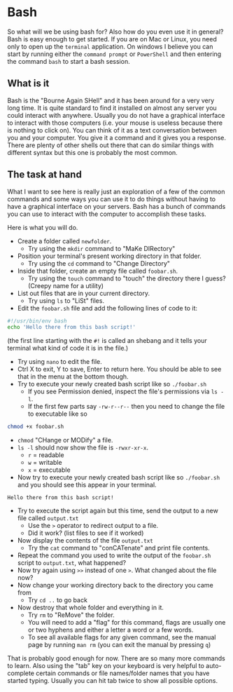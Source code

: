 # Bash

So what will we be using bash for? Also how do you even use it in general? Bash is easy enough to get started. If you are on Mac or Linux, you need only to open up the `terminal` application. On windows I believe you can start by running either the `command prompt` or `PowerShell` and then entering the command `bash` to start a bash session.

## What is it

Bash is the "Bourne Again SHell" and it has been around for a very very long time. It is quite standard to find it installed on almost any server you could interact with anywhere. Usually you do not have a graphical interface to interact with those computers (i.e. your mouse is useless because there is nothing to click on). You can think of it as a text conversation between you and your computer. You give it a command and it gives you a response. There are plenty of other shells out there that can do similar things with different syntax but this one is probably the most common.

## The task at hand

What I want to see here is really just an exploration of a few of the common commands and some ways you can use it to do things without having to have a graphical interface on your servers. Bash has a bunch of commands you can use to interact with the computer to accomplish these tasks.

Here is what you will do.

- Create a folder called `newfolder`.
  - Try using the `mkdir` command to "MaKe DIRectory"
- Position your terminal's present working directory in that folder.
  - Try using the `cd` command to "Change Directory"
- Inside that folder, create an empty file called `foobar.sh`.
  - Try using the `touch` command to "touch" the directory there I guess? (Creepy name for a utility)
- List out files that are in your current directory.
  - Try using `ls` to "LiSt" files.
- Edit the `foobar.sh` file and add the following lines of code to it:

```bash
#!/usr/bin/env bash
echo 'Hello there from this bash script!'
```
(the first line starting with the `#!` is called an shebang and it tells your terminal what kind of code it is in the file.)

  - Try using `nano` to edit the file.
  - Ctrl X to exit, Y to save, Enter to return here. You should be able to see that in the menu at the bottom though.
- Try to execute your newly created bash script like so `./foobar.sh`
  - If you see Permission denied, inspect the file's permissions via `ls -l`.
  - If the first few parts say `-rw-r--r--` then you need to change the file to executable like so

```bash
chmod +x foobar.sh
```

  - `chmod` "CHange or MODify" a file.
  - `ls -l` should now show the file is `-rwxr-xr-x`. 
    - `r` = readable
    - `w` = writable
    - `x` = executable
- Now try to execute your newly created bash script like so `./foobar.sh` and you should see this appear in your terminal.

```
Hello there from this bash script!
```

- Try to execute the script again but this time, send the output to a new file called `output.txt`
  - Use the `>` operator to redirect output to a file.
  - Did it work? (list files to see if it worked)
- Now display the contents of the file `output.txt`
  - Try the `cat` command to "conCATenate" and print file contents.
- Repeat the command you used to write the output of the `foobar.sh` script to `output.txt`, what happened?
- Now try again using `>>` instead of one `>`. What changed about the file now?
- Now change your working directory back to the directory you came from
  - Try `cd ..` to go back
- Now destroy that whole folder and everything in it.
  - Try `rm` to "ReMove" the folder.
  - You will need to add a "flag" for this command, flags are usually one or two hyphens and either a letter a word or a few words.
  - To see all available flags for any given command, see the manual page by running `man rm` (you can exit the manual by pressing `q`)

That is probably good enough for now. There are so many more commands to learn. Also using the "tab" key on your keyboard is very helpful to auto-complete certain commands or file names/folder names that you have started typing. Usually you can hit tab twice to show all possible options.
